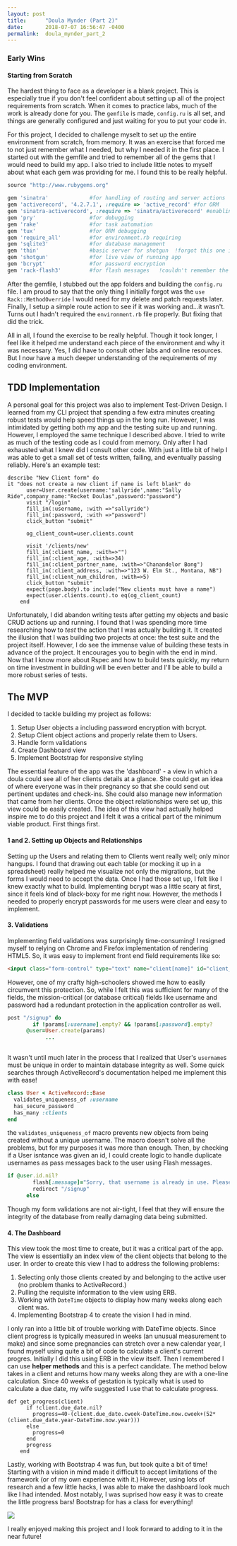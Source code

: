 ```yaml
---
layout: post
title:      "Doula Mynder (Part 2)"
date:       2018-07-07 16:56:47 -0400
permalink:  doula_mynder_part_2
---
```



### Early Wins

#### Starting from Scratch
The hardest thing to face as a developer is a blank project. This is especially true if you don't feel confident about setting up all of the project requirements from scratch. When it comes to practice labs, much of the work is already done for you. The `gemfile` is made, `config.ru` is all set, and things are generally configured and just waiting for you to put your code in. 

For this project, I decided to challenge myselt to set up the entire environment from scratch, from memory. It was an exercise that forced me to not just remember what I needed, but why I needed it in the first place. I started out with the gemfile and tried to remember all of the gems that I would need to build my app.  I also tried to include little notes to myself about what each gem was providing for me. I found this to be really helpful.

``` ruby
source "http://www.rubygems.org"

gem 'sinatra'             #for handling of routing and server actions
gem 'activerecord', '4.2.7.1', :require => 'active_record' #for ORM
gem 'sinatra-activerecord', :require => 'sinatra/activerecord' #enabling AR to interact with Sinatra
gem 'pry'                 #for debugging
gem 'rake'                #for task automation
gem 'tux'                 #for ORM debugging
gem 'require_all'         #for environment.rb requiring
gem 'sqlite3'             #for database management
gem 'thin'                #basic server for shotgun  !forgot this one initially
gem 'shotgun'             #for live view of running app
gem 'bcrypt'              #for password encryption
gem 'rack-flash3'         #for flash messages   !couldn't remember the exact name, had to look it up.
```

After the gemfile, I stubbed out the app folders and building the `config.ru` file. I am proud to say that the only thing I initially forgot was the `use Rack::MethodOverride` I would need for my delete and patch requests later. Finally, I setup a simple route action to see if it was working and...it wasn't. Turns out I hadn't required the `environment.rb` file properly. But fixing that did the trick.

All in all, I found the exercise to be really helpful. Though it took longer,  I feel like it helped me understand each piece of the environment and why it was necessary. Yes, I did have to consult other labs and online resources. But I now have a much deeper understanding of the requirements of my coding environment.

## TDD Implementation
A personal goal for this project was also to implement Test-Driven Design. I learned from my CLI project that spending a few extra minutes creating robust tests would help speed things up in the long run. However, I was intimidated by getting both my app and the testing suite up and running. However, I employed the same technique I described above. I tried to write as much of the testing code as I could from memory. Only after I had exhausted what I knew did I consult other code. With just a little bit of help I was able to get a small set of tests written, failing, and eventually passing reliably. Here's an example test:

```
describe "New Client form" do
it "does not create a new client if name is left blank" do
      user=User.create(username:'sallyride',name:"Sally Ride",company_name:"Rocket Doulas",password:"password")
      visit "/login"
      fill_in(:username, :with =>"sallyride")
      fill_in(:password, :with =>"password")
      click_button "submit"

      og_client_count=user.clients.count

      visit '/clients/new'
      fill_in(:client_name, :with=>"")
      fill_in(:client_age, :with=>34)
      fill_in(:client_partner_name, :with=>"Chanandelor Bong")
      fill_in(:client_address, :with=>"123 W. Elm St., Montana, NB")
      fill_in(:client_num_children, :with=>5)
      click_button "submit"
      expect(page.body).to include("New clients must have a name")
      expect(user.clients.count).to eq(og_client_count)
    end
```

Unfortunately, I did abandon writing tests after getting my objects and basic CRUD actions up and running. I found that I was spending more time researching how to _test_ the action that I was actually building it. It created the illusion that I was building two projects at once: the test suite and the project itself. However, I do see the immense value of building these tests in advance of the project. It encourages you to begin with the end in mind. Now that I know more about Rspec and how to build tests quickly, my return on time investment in building will be even better and I'll be able to build a more robust series of tests.



## The MVP

I decided to tackle building my project as follows:

1. Setup User objects a including password encryption with bcrypt.
2. Setup Client object actions and properly relate them to Users.
3. Handle form validations
3. Create Dashboard view 
4. Implement Bootstrap for responsive styling


The essential feature of the app was the 'dashboard' - a view in which a doula could see all of her clients details at a glance. She could get an idea of where everyone was in their pregnancy so that she could send out pertinent updates and check-ins. She could also manage new information that came from her clients. Once the object relationships were set up, this view could be easily created. The idea of this view had actually helped inspire me to do this project and I felt it was a critical part of the minimum viable product. First things first.

#### 1 and 2.  Setting up Objects and Relationships

Setting up the Users and relating them to Clients went really well; only minor hangups. I found that drawing out each table (or mocking it up in a spreadsheet) really helped me visualize not only the migrations, but the forms I would need to accept the data. Once I had those set up, I felt like I knew exactly what to build. Implementing bcrypt was a little scary at first, since it feels kind of black-boxy for me right now. However, the methods I needed to properly  encrypt passwords for me users were clear and easy to implement.

#### 3. Validations

Implementing field validations was surprisingly time-consuming! I resigned myself to relying on Chrome and Firefox implementation of rendering HTML5. So, it was easy to implement front end field requirements like so: 

```html
<input class="form-control" type="text" name="client[name]" id="client_name" value="<%=@client.name%>" required/>
```

However, one of my crafty high-schoolers showed me how to easily circumvent this protection. So, while I felt this was sufficient for many of the fields, the mission-critical (or database critical) fields like username and password had a redundant protection in the application controller as well.

```ruby
post "/signup" do
		if !params[:username].empty? && !params[:password].empty?
      @user=User.create(params)
			...
      
```

It wasn't until much later in the process that I realized that User's `username`s must be unique in order to maintain database integrity as well. Some quick searches through ActiveRecord's documentation helped me implement this with ease! 

```ruby
class User < ActiveRecord::Base
  validates_uniqueness_of :username
  has_secure_password
  has_many :clients
end
```

the `validates_uniqueness_of` macro prevents new objects from being created without a unique username. The macro doesn't solve all the problems, but for my purposes it was more than enough. Then, by checking if a User isntance was given an id, I could create logic to handle duplicate usernames as pass messages back to the user using Flash messages. 

```ruby
if @user.id.nil?
        flash[:message]="Sorry, that username is already in use. Please choose a different username."
        redirect "/signup"
      else
```

Though my form validations are not air-tight, I feel that they will ensure the integrity of the database from really damaging data being submitted.

#### 4. The Dashboard

This view took the most time to create, but it was a critical part of the app. The view is essentially an index view of the client objects that belong to the user. In order to create this view I had to address the following problems:

1. Selecting only those clients created by and belonging to the active user (no problem thanks to ActiveRecord.)
2. Pulling the requisite information to the view using ERB. 
3. Working with `DateTime` objects to display how many weeks along each client was.
4. Implementing Bootstrap 4 to create the vision I had in mind.

I only ran into a little bit of trouble working with DateTime objects. Since client progress is typically measured in weeks (an unusual measurement to make) and since some pregnancies can stretch over a new calendar year, I found myself using quite a bit of code to calculate a client's current progres. Initially I did this using ERB in the view itself. Then I remembered I can use **helper methods** and this is a perfect candidate.  The method below takes in a client and returns how many weeks along they are with a one-line calculation. Since 40 weeks of gestation is typically what is used to calculate a due date, my wife suggested I use that to calculate progress. 

```
def get_progress(client)
      if !client.due_date.nil?
        progress=40-(client.due_date.cweek-DateTime.now.cweek+(52*(client.due_date.year-DateTime.now.year)))
      else
        progress=0
      end
      progress
    end
```


Lastly, working with Bootstrap 4 was fun, but took quite a bit of time! Starting with a vision in mind made it difficult to accept limitations of the framework (or of my own experience with it.) However, using lots of research and a few little hacks, I was able to make the dashboard look much like I had intended. Most notably,  I was suprised how easy it was to create the little progress bars! Bootstrap for has a class for everything! 

![](https://i.imgur.com/5cE2lh0.png)

I really enjoyed making this project and I look forward to adding to it in the near future!


